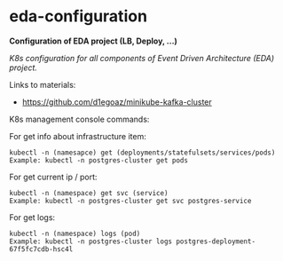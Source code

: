 # eda-configuration

**Configuration of EDA project (LB, Deploy, ...)**

*K8s configuration for all components of Event Driven Architecture (EDA) project.*

Links to materials:
- https://github.com/d1egoaz/minikube-kafka-cluster

K8s management console commands:

For get info about infrastructure item: 
```
kubectl -n (namesapce) get (deployments/statefulsets/services/pods)
Example: kubectl -n postgres-cluster get pods
```

For get current ip / port: 
```
kubectl -n (namespace) get svc (service)
Example: kubectl -n postgres-cluster get svc postgres-service
```

For get logs: 
```
kubectl -n (namespace) logs (pod)
Example: kubectl -n postgres-cluster logs postgres-deployment-67f5fc7cdb-hsc4l
```
